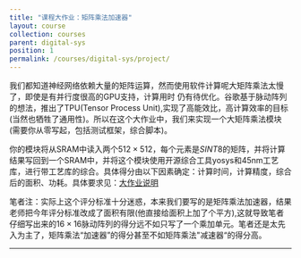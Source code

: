 ```yaml
---
title: "课程大作业：矩阵乘法加速器"
layout: course
collection: courses
parent: digital-sys
position: 1
permalink: /courses/digital-sys/project/
---
```


我们都知道神经网络依赖大量的矩阵运算，然而使用软件计算呢大矩阵乘法太慢了，即使是有并行度很高的GPU支持，计算用时 仍有待优化。谷歌基于脉动阵列的想法，推出了TPU(Tensor Process Unit),实现了高能效比，高计算效率的目标(当然也牺牲了通用性)。所以在这个大作业中，我们来实现一个大矩阵乘法模块(需要你从零写起，包括测试框架，综合脚本)。

你的模块将从SRAM中读入两个$512 \times 512$，每个元素是$SINT8$的矩阵，并将计算结果写回到一个SRAM中，并将这个模块使用开源综合工具yosys和45nm工艺库，进行带工艺库的综合。具体得分由以下因素确定：计算时间，计算精度，综合后的面积、功耗。具体要求见：[大作业说明](https://bonany.cc/digital_logic_lab/lab8.html)

笔者注：实际上这个评分标准十分迷惑，本来我们要写的是矩阵乘法加速器，结果老师把今年评分标准改成了面积有限(他直接给面积上加了个平方),这就导致笔者仔细写出来的$16 \times 16$脉动阵列的得分远不如只写了一个乘加单元。笔者还是太先入为主了，矩阵乘法“加速器”的得分甚至不如矩阵乘法"减速器“的得分高。

---